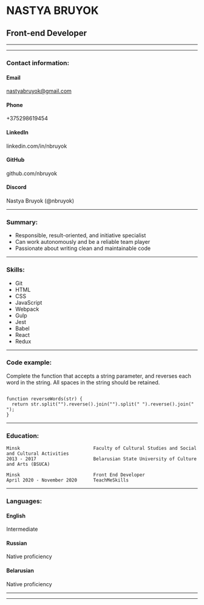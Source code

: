 # **NASTYA BRUYOK** 
## **Front-end Developer**
-----------------------------
-----------------------------

### **Contact information:**
#### **Email**
nastyabruyok@gmail.com

#### **Phone**
+375298619454

#### **LinkedIn**
linkedin.com/in/nbruyok

#### **GitHub**
github.com/nbruyok

#### **Discord**
Nastya Bruyok (@nbruyok)

-----------------------------

### **Summary:**
 - Responsible, result-oriented, and initiative specialist 
 - Can work autonomously and be a reliable team player
 - Passionate about writing clean and maintainable code

-----------------------------

### **Skills:**

- Git
- HTML
- CSS
- JavaScript
- Webpack
- Gulp
- Jest
- Babel
- React
- Redux

-----------------------------
### **Code example:**
Complete the function that accepts a string parameter, and reverses each word in the string. All spaces in the string should be retained.
```

function reverseWords(str) {
  return str.split("").reverse().join("").split(" ").reverse().join(" ");
}

```
-----------------------------

### **Education:**
```
Minsk 					        Faculty of Cultural Studies and Social and Cultural Activities
2013 - 2017				        Belarusian State University of Culture and Arts (BSUCA)
```

```
Minsk 					        Front End Developer
April 2020 - November 2020		TeachMeSkills

```
-----------------------------

### **Languages:**

#### **English**
Intermediate

#### **Russian**
Native proficiency

#### **Belarusian**
Native proficiency

-----------------------------
-----------------------------


